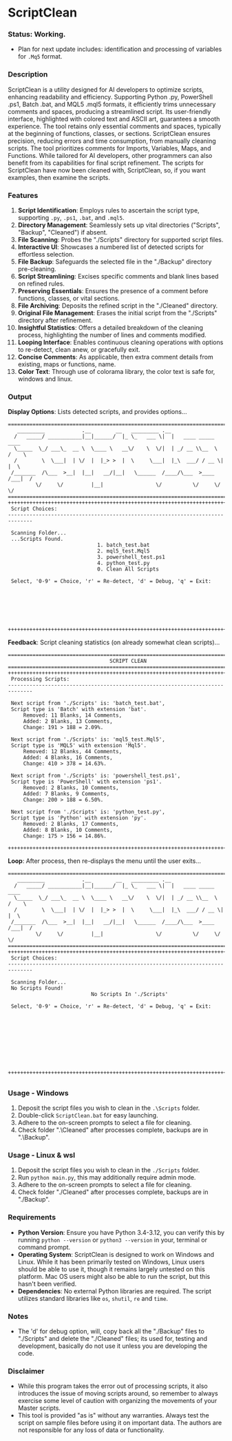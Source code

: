 # ScriptClean

### Status: Working.
- Plan for next update includes: identification and processing of variables for `.Mq5` format.

### Description
ScriptClean is a utility designed for AI developers to optimize scripts, enhancing readability and efficiency. Supporting Python .py, PowerShell .ps1, Batch .bat, and MQL5 .mql5 formats, it efficiently trims unnecessary comments and spaces, producing a streamlined script. Its user-friendly interface, highlighted with colored text and ASCII art, guarantees a smooth experience. The tool retains only essential comments and spaces, typically at the beginning of functions, classes, or sections. ScriptClean ensures precision, reducing errors and time consumption, from manually cleaning scripts. The tool prioritizes comments for Imports, Variables, Maps, and Functions. While tailored for AI developers, other programmers can also benefit from its capabilities for final script refinement. The scripts for ScriptClean have now been cleaned with, ScriptClean, so, if you want examples, then examine the scripts. 

### Features
1. **Script Identification**: Employs rules to ascertain the script type, supporting `.py`, `.ps1`, `.bat`, and `.mql5`.
2. **Directory Management**: Seamlessly sets up vital directories ("Scripts", "Backup", "Cleaned") if absent.
3. **File Scanning**: Probes the "./Scripts" directory for supported script files.
4. **Interactive UI**: Showcases a numbered list of detected scripts for effortless selection.
5. **File Backup**: Safeguards the selected file in the "./Backup" directory pre-cleaning.
6. **Script Streamlining**: Excises specific comments and blank lines based on refined rules.
7. **Preserving Essentials**: Ensures the presence of a comment before functions, classes, or vital sections.
8. **File Archiving**: Deposits the refined script in the "./Cleaned" directory.
9. **Original File Management**: Erases the initial script from the "./Scripts" directory after refinement.
10. **Insightful Statistics**: Offers a detailed breakdown of the cleaning process, highlighting the number of lines and comments modified.
11. **Looping Interface**: Enables continuous cleaning operations with options to re-detect, clean anew, or gracefully exit.
12. **Concise Comments**: As applicable, then extra comment details from existing, maps or functions, name.
13. **Color Text**: Through use of colorama library, the color text is safe for, windows and linux.

### Output
**Display Options**: Lists detected scripts, and provides options...
```
==============================================================================
   _________            .__        __   _________ .__
  /   _____/ ___________|__|______/  |_ \_   ___ \|  |   ____ _____    ____
  \_____  \_/ ___\_  __ \  \____ \   __\/    \  \/|  | _/ __ \\__  \  /    \
  /        \  \___|  | \/  |  |_> >  |  \     \___|  |_\  ___/ / __ \|   |  \
 /_______  /\___  >__|  |__|   __/|__|   \______  /____/\___  >____  /___|  /
         \/     \/         |__|                 \/          \/     \/     \/
==============================================================================
++++++++++++++++++++++++++++++++++++++++++++++++++++++++++++++++++++++++++++++
 Script Choices:
------------------------------------------------------------------------------

 Scanning Folder...
 ...Scripts Found.
                             1. batch_test.bat
                             2. mql5_test.Mql5
                             3. powershell_test.ps1
                             4. python_test.py
                             0. Clean All Scripts

 Select, '0-9' = Choice, 'r' = Re-detect, 'd' = Debug, 'q' = Exit:







++++++++++++++++++++++++++++++++++++++++++++++++++++++++++++++++++++++++++++++
```
**Feedback**: Script cleaning statistics (on already somewhat clean scripts)...
```
==============================================================================
                                 SCRIPT CLEAN
==============================================================================
++++++++++++++++++++++++++++++++++++++++++++++++++++++++++++++++++++++++++++++
 Processing Scripts:
------------------------------------------------------------------------------

 Next script from './Scripts' is: 'batch_test.bat',
 Script type is 'Batch' with extension 'bat'.
     Removed: 11 Blanks, 14 Comments,
     Added: 2 Blanks, 13 Comments,
     Change: 191 > 188 = 2.09%.

 Next script from './Scripts' is: 'mql5_test.Mql5',
 Script type is 'MQL5' with extension 'Mql5'.
     Removed: 12 Blanks, 44 Comments,
     Added: 4 Blanks, 16 Comments,
     Change: 410 > 378 = 14.63%.

 Next script from './Scripts' is: 'powershell_test.ps1',
 Script type is 'PowerShell' with extension 'ps1'.
     Removed: 2 Blanks, 10 Comments,
     Added: 7 Blanks, 9 Comments,
     Change: 200 > 188 = 6.50%.

 Next script from './Scripts' is: 'python_test.py',
 Script type is 'Python' with extension 'py'.
     Removed: 2 Blanks, 17 Comments,
     Added: 8 Blanks, 10 Comments,
     Change: 175 > 156 = 14.86%.

++++++++++++++++++++++++++++++++++++++++++++++++++++++++++++++++++++++++++++++
```
**Loop**: After process, then re-displays the menu until the user exits...
```
==============================================================================
   _________            .__        __   _________ .__
  /   _____/ ___________|__|______/  |_ \_   ___ \|  |   ____ _____    ____
  \_____  \_/ ___\_  __ \  \____ \   __\/    \  \/|  | _/ __ \\__  \  /    \
  /        \  \___|  | \/  |  |_> >  |  \     \___|  |_\  ___/ / __ \|   |  \
 /_______  /\___  >__|  |__|   __/|__|   \______  /____/\___  >____  /___|  /
         \/     \/         |__|                 \/          \/     \/     \/
==============================================================================
++++++++++++++++++++++++++++++++++++++++++++++++++++++++++++++++++++++++++++++
 Script Choices:
------------------------------------------------------------------------------

 Scanning Folder...
 No Scripts Found!
                           No Scripts In './Scripts'

 Select, '0-9' = Choice, 'r' = Re-detect, 'd' = Debug, 'q' = Exit:










++++++++++++++++++++++++++++++++++++++++++++++++++++++++++++++++++++++++++++++
```
##

### Usage - Windows
1. Deposit the script files you wish to clean in the `.\Scripts` folder.
2. Double-click `ScriptClean.bat` for easy launching.
3. Adhere to the on-screen prompts to select a file for cleaning.
4. Check folder ".\Cleaned" after processes complete, backups are in ".\Backup".

### Usage - Linux & wsl
1. Deposit the script files you wish to clean in the `./Scripts` folder.
2. Run `python main.py`, this may additionally require admin mode.
3. Adhere to the on-screen prompts to select a file for cleaning.
4. Check folder "./Cleaned" after processes complete, backups are in "./Backup".

### Requirements
- **Python Version**: Ensure you have Python 3.4-3.12, you can verify this by running `python --version` or `python3 --version` in your, terminal or command prompt.
- **Operating System**: ScriptClean is designed to work on Windows and Linux. While it has been primarily tested on Windows, Linux users should be able to use it, though it remains largely untested on this platform. Mac OS users might also be able to run the script, but this hasn't been verified.
- **Dependencies**: No external Python libraries are required. The script utilizes standard libraries like `os`, `shutil`, `re` and `time`.

### Notes
- The 'd' for debug option, will, copy back all the "./Backup" files to "./Scripts" and delete the "./Cleaned" files; its used for, testing and development, basically do not use it unless you are developing the code.

### Disclaimer
* While this program takes the error out of processing scripts, it also introduces the issue of moving scripts around, so remember to always exercise some level of caution with organizing the movements of your Master scripts.
* This tool is provided "as is" without any warranties. Always test the script on sample files before using it on important data. The authors are not responsible for any loss of data or functionality.
